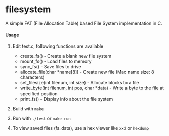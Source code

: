 # filesystem
A simple FAT (File Allocation Table) based File System implementation in C.

#### Usage
1. Edit test.c, following functions are available
    - create_fs() - Create a blank new file system
    - mount_fs() - Load files to memory
    - sync_fs() - Save files to drive
    - allocate_file(char *name[8]) - Create new file (Max name size: 8 characters)
    - set_filesize(int filenum, int size) - Allocate blocks to a file
    - write_byte(int filenum, int pos, char *data) - Write a byte to the file at specified position
    - print_fs() - Display info about the file system

2. Build with `make`
3. Run with `./test` or `make run`
4. To view saved files (fs_data), use a hex viewer like `xxd` or `hexdump`
